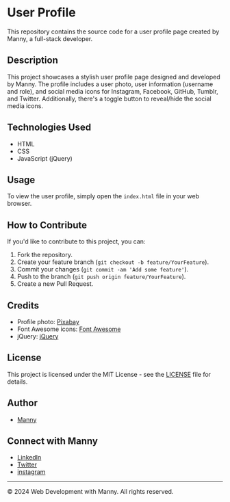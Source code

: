 # User Profile 

This repository contains the source code for a user profile page created by Manny, a full-stack developer.

## Description

This project showcases a stylish user profile page designed and developed by Manny. The profile includes a user photo, user information (username and role), and social media icons for Instagram, Facebook, GitHub, Tumblr, and Twitter. Additionally, there's a toggle button to reveal/hide the social media icons.

## Technologies Used

- HTML
- CSS
- JavaScript (jQuery)

## Usage

To view the user profile, simply open the `index.html` file in your web browser.

## How to Contribute

If you'd like to contribute to this project, you can:

1. Fork the repository.
2. Create your feature branch (`git checkout -b feature/YourFeature`).
3. Commit your changes (`git commit -am 'Add some feature'`).
4. Push to the branch (`git push origin feature/YourFeature`).
5. Create a new Pull Request.

## Credits

- Profile photo: [Pixabay](https://pixabay.com/photos/ai-generated-face-robotic-8171536/)
- Font Awesome icons: [Font Awesome](https://fontawesome.com/)
- jQuery: [jQuery](https://jquery.com/)

## License

This project is licensed under the MIT License - see the [LICENSE](LICENSE) file for details.

## Author

- [Manny](https://github.com/vishkharat)

## Connect with Manny

- [LinkedIn](https://www.linkedin.com/in/vishal-kharat-19a0bb288/)
- [Twitter](https://twitter.com/VishalK34668809)
- [instagram](https://www.instagram.com/stubborn_v_i_s_h/)
---

© 2024 Web Development with Manny. All rights reserved.

